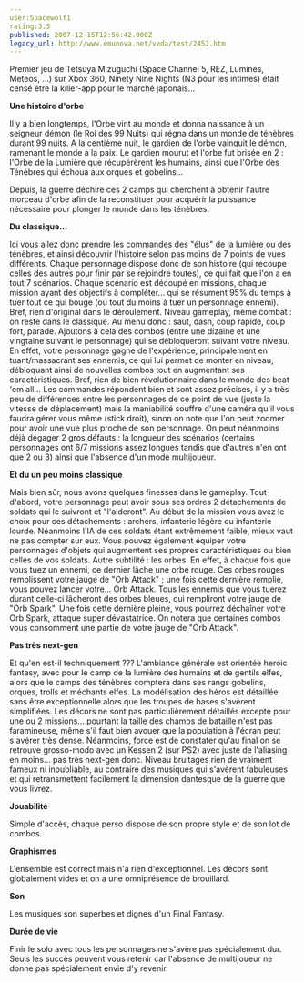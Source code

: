 ```yaml
---
user:Spacewolf1
rating:3.5
published: 2007-12-15T12:56:42.000Z
legacy_url: http://www.emunova.net/veda/test/2452.htm
---
```

Premier jeu de Tetsuya Mizuguchi (Space Channel 5, REZ, Lumines, Meteos, ...) sur Xbox 360, Ninety Nine Nights (N3 pour les intimes) était censé être la killer-app pour le marché japonais...  

  

**Une histoire d'orbe**  

Il y a bien longtemps, l'Orbe vint au monde et donna naissance à un seigneur démon (le Roi des 99 Nuits) qui régna dans un monde de ténèbres durant 99 nuits. A la centième nuit, le gardien de l'orbe vainquit le démon, ramenant le monde à la paix. Le gardien mourut et l'orbe fut brisée en 2 : l'Orbe de la Lumière que récupérèrent les humains, ainsi que l'Orbe des Ténèbres qui échoua aux orques et gobelins...  

Depuis, la guerre déchire ces 2 camps qui cherchent à obtenir l'autre morceau d'orbe afin de la reconstituer pour acquérir la puissance nécessaire pour plonger le monde dans les ténèbres.  

  

**Du classique...**  

Ici vous allez donc prendre les commandes des "élus" de la lumière ou des ténèbres, et ainsi découvrir l'histoire selon pas moins de 7 points de vues différents. Chaque personnage dispose donc de son histoire (qui recoupe celles des autres pour finir par se rejoindre toutes), ce qui fait que l'on a en tout 7 scénarios. Chaque scénario est découpé en missions, chaque mission ayant des objectifs à compléter... qui se résument 95% du temps à tuer tout ce qui bouge (ou tout du moins à tuer un personnage ennemi). Bref, rien d'original dans le déroulement. Niveau gameplay, même combat : on reste dans le classique. Au menu donc : saut, dash, coup rapide, coup fort, parade. Ajoutons à cela des combos (entre une dizaine et une vingtaine suivant le personnage) qui se débloqueront suivant votre niveau. En effet, votre personnage gagne de l'expérience, principalement en tuant/massacrant ses ennemis, ce qui lui permet de monter en niveau, débloquant ainsi de nouvelles combos tout en augmentant ses caractéristiques. Bref, rien de bien révolutionnaire dans le monde des beat 'em all... Les commandes répondent bien et sont assez précises, il y a très peu de différences entre les personnages de ce point de vue (juste la vitesse de déplacement) mais la maniabilité souffre d'une caméra qu'il vous faudra gérer vous même (stick droit), sinon on note que l'on peut zoomer pour avoir une vue plus proche de son personnage. On peut néanmoins déjà dégager 2 gros défauts : la longueur des scénarios (certains personnages ont 6/7 missions assez longues tandis que d'autres n'en ont que 2 ou 3) ainsi que l'absence d'un mode multijoueur.  

  

**Et du un peu moins classique**  

Mais bien sûr, nous avons quelques finesses dans le gameplay. Tout d'abord, votre personnage peut avoir sous ses ordres 2 détachements de soldats qui le suivront et "l'aideront". Au début de la mission vous avez le choix pour ces détachements : archers, infanterie légère ou infanterie lourde. Néanmoins l'IA de ces soldats étant extrêmement faible, mieux vaut ne pas compter sur eux. Vous pouvez également équiper votre personnages d'objets qui augmentent ses propres caractéristiques ou bien celles de vos soldats. Autre subtilité : les orbes. En effet, à chaque fois que vous tuez un ennemi, ce dernier lâche une orbe rouge. Ces orbes rouges remplissent votre jauge de "Orb Attack" ; une fois cette dernière remplie, vous pouvez lancer votre... Orb Attack. Tous les ennemis que vous tuerez durant celle-ci lâcheront des orbes bleues, qui rempliront votre jauge de "Orb Spark". Une fois cette dernière pleine, vous pourrez déchaîner votre Orb Spark, attaque super dévastatrice. On notera que certaines combos vous consomment une partie de votre jauge de "Orb Attack".  

  

**Pas très next-gen**  

Et qu'en est-il techniquement ??? L'ambiance générale est orientée heroic fantasy, avec pour le camp de la lumière des humains et de gentils elfes, alors que le camps des ténèbres comptera dans ses rangs gobelins, orques, trolls et méchants elfes. La modélisation des héros est détaillée sans être exceptionnelle alors que les troupes de bases s'avèrent simplifiées. Les décors ne sont pas particulièrement détaillés excepté pour une ou 2 missions... pourtant la taille des champs de bataille n'est pas faramineuse, même s'il faut bien avouer que la population à l'écran peut s'avérer très dense. Néanmoins, force est de constater qu'au final on se retrouve grosso-modo avec un Kessen 2 (sur PS2) avec juste de l'aliasing en moins... pas très next-gen donc. Niveau bruitages rien de vraiment fameux ni inoubliable, au contraire des musiques qui s'avèrent fabuleuses et qui retransmettent facilement la dimension dantesque de la guerre que vous livrez.  

  

**Jouabilité**  

Simple d'accès, chaque perso dispose de son propre style et de son lot de combos.  

**Graphismes**  

L'ensemble est correct mais n'a rien d'exceptionnel. Les décors sont globalement vides et on a une omniprésence de brouillard.  

**Son**  

Les musiques son superbes et dignes d'un Final Fantasy.  

**Durée de vie**  

Finir le solo avec tous les personnages ne s'avère pas spécialement dur. Seuls les succès peuvent vous retenir car l'absence de multijoueur ne donne pas spécialement envie d'y revenir.
